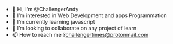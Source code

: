 - 👋 Hi, I’m @ChallengerAndy
- 👀 I’m interested in Web Development and apps Programmation 
- 🌱 I’m currently learning javascript 
- 💞️ I’m looking to collaborate on  any project of learn
- 📫 How to reach me ?challengertimes@protonmail.com

<!---
ChallengerAndy/ChallengerAndy is a ✨ special ✨ repository because its `README.md` (this file) appears on your GitHub profile.
You can click the Preview link to take a look at your changes.
--->
